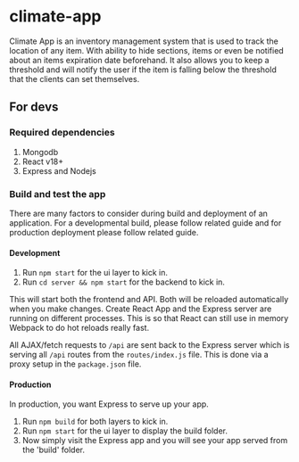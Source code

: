 # climate-app

Climate App is an inventory management system that is used to track the location of any item. With ability to hide sections, items or even be notified about an items expiration date beforehand. It also allows you to keep a threshold and will notify the user if the item is falling below the threshold that the clients can set themselves.

## For devs

### Required dependencies

1. Mongodb
2. React v18+
3. Express and Nodejs

### Build and test the app

There are many factors to consider during build and deployment of an application. For a developmental build, please follow related guide and for production deployment please follow related guide.

#### Development

1. Run `npm start` for the ui layer to kick in.
2. Run `cd server && npm start` for the backend to kick in.

This will start both the frontend and API. Both will be reloaded automatically when you make changes. Create React App and the Express server are running on different processes. This is so that React can still use in memory Webpack to do hot reloads really fast.

All AJAX/fetch requests to `/api` are sent back to the Express server which is serving all `/api` routes from the `routes/index.js` file. This is done via a proxy setup in the `package.json` file.

#### Production

In production, you want Express to serve up your app.

1. Run `npm build` for both layers to kick in.
2. Run `npm start` for the ui layer to display the build folder.
3. Now simply visit the Express app and you will see your app served from the 'build' folder.

